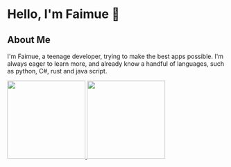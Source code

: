 # Hello, I'm Faimue 👋

## About Me 

I'm Faimue, a teenage developer, trying to make the best apps possible. I'm always eager to learn more, and already know a handful of languages, such as python, C#, rust and java script. 


 <a href="https://github.com/Faimue"> 
   <img height="180em" src="https://github-readme-stats.vercel.app/api?username=Faimue&theme=buefy&show_icons=true" /> 
   <img height="180em" src="https://github-readme-stats.vercel.app/api/top-langs/?username=Faimue&theme=buefy&layout=compact" /> 
 </a> 